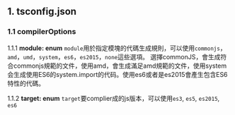 ## 1. tsconfig.json

### 1.1 compilerOptions

1.1.1 **module: enum** 
``module``用於指定模塊的代碼生成規則，可以使用``commonjs``，``amd``，``umd``，``system``，``es6``，``es2015``，``none``這些選項。
選擇commonJS，會生成符合commonjs規範的文件，使用amd，會生成滿足amd規範的文件，使用system会生成使用ES6的system.import的代码。使用es6或者是es2015會產生包含ES6特性的代碼。

1.1.2 **target: enum**
``target``要complier成的js版本，可以使用``es3``, ``es5``, ``es2015``, ``es6``
